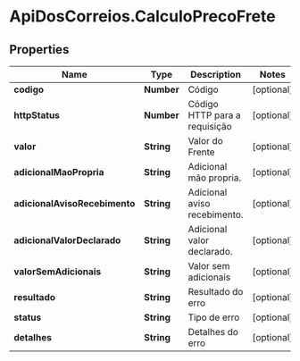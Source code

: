 # ApiDosCorreios.CalculoPrecoFrete

## Properties
Name | Type | Description | Notes
------------ | ------------- | ------------- | -------------
**codigo** | **Number** | Código | [optional] 
**httpStatus** | **Number** | Código HTTP para a requisição | [optional] 
**valor** | **String** | Valor do Frente | [optional] 
**adicionalMaoPropria** | **String** | Adicional mão propria. | [optional] 
**adicionalAvisoRecebimento** | **String** | Adicional aviso recebimento. | [optional] 
**adicionalValorDeclarado** | **String** | Adicional valor declarado. | [optional] 
**valorSemAdicionais** | **String** | Valor sem adicionais | [optional] 
**resultado** | **String** | Resultado do erro | [optional] 
**status** | **String** | Tipo de erro | [optional] 
**detalhes** | **String** | Detalhes do erro | [optional] 


